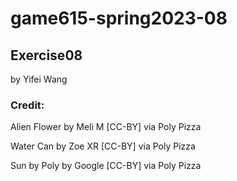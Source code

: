 # game615-spring2023-08

## Exercise08

by Yifei Wang

### Credit:

Alien Flower by Meli M [CC-BY] via Poly Pizza

Water Can by Zoe XR [CC-BY] via Poly Pizza

Sun by Poly by Google [CC-BY] via Poly Pizza
